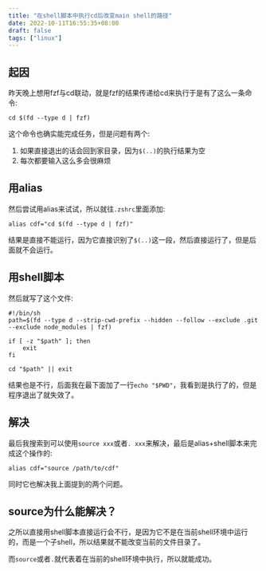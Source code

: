 ```yaml
---
title: "在shell脚本中执行cd后改变main shell的路径"
date: 2022-10-11T16:55:35+08:00
draft: false
tags: ["linux"]
---
```


## 起因

昨天晚上想用fzf与cd联动，就是fzf的结果传递给cd来执行于是有了这么一条命令:

```shell
cd $(fd --type d | fzf)
```

这个命令也确实能完成任务，但是问题有两个:

1. 如果直接退出的话会回到家目录，因为`$(..)`的执行结果为空
2. 每次都要输入这么多会很麻烦

## 用alias

然后尝试用alias来试试，所以就往`.zshrc`里面添加:

```shell
alias cdf="cd $(fd --type d | fzf)"
```

结果是直接不能运行，因为它直接识别了`$(..)`这一段，然后直接运行了，但是后面就不会运行。

## 用shell脚本

然后就写了这个文件:

```shell
#!/bin/sh
path=$(fd --type d --strip-cwd-prefix --hidden --follow --exclude .git --exclude node_modules | fzf)

if [ -z "$path" ]; then
    exit
fi

cd "$path" || exit
```

结果也是不行，后面我在最下面加了一行`echo "$PWD"`，我看到是执行了的，但是程序退出了就失效了。

## 解决

最后我搜索到可以使用`source xxx`或者`. xxx`来解决，最后是alias+shell脚本来完成这个操作的:

```shell
alias cdf="source /path/to/cdf"
```

同时它也解决我上面提到的两个问题。

## source为什么能解决？

之所以直接用shell脚本直接运行会不行，是因为它不是在当前shell环境中运行的，而是一个子shell，所以结果就不能改变当前的文件目录了。

而`source`或者`.`就代表着在当前的shell环境中执行，所以就能成功。
